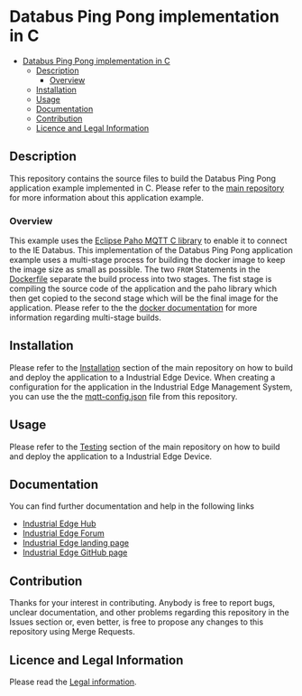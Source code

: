 # Databus Ping Pong implementation in C





- [Databus Ping Pong implementation in C](#databus-ping-pong-implementation-in-c)
  - [Description](#description)
    - [Overview](#overview)
  - [Installation](#installation)
  - [Usage](#usage)
  - [Documentation](#documentation)
  - [Contribution](#contribution)
  - [Licence and Legal Information](#licence-and-legal-information)

## Description
This repository contains the source files to build the Databus Ping Pong application example implemented in C. Please refer to the [main repository](https://github.com/industrial-edge/databus-ping-pong) for more information about this application example.

### Overview
This example uses the [Eclipse Paho MQTT C library](https://github.com/eclipse/paho.mqtt.c) to enable it to connect to the IE Databus. 
This implementation of the Databus Ping Pong application example uses a multi-stage process for building the docker image to keep the image size as small as possible. The two ``FROM`` Statements in the [Dockerfile](src/Dockerfile) separate the build process into two stages.
The fist stage is compiling the source code of the application and the paho library which then get copied to the second stage which will be the final image for the application. Please refer to the the [docker documentation](https://docs.docker.com/develop/develop-images/multistage-build/) for more information regarding multi-stage builds.



## Installation

Please refer to the [Installation](https://github.com/industrial-edge/pingpong-python/blob/main/docs/Installation.md) section of the main repository on how to build and deploy the application to a Industrial Edge Device.
When creating a configuration for the application in the Industrial Edge Management System, you can use the the [mqtt-config.json](cfg-data/mqtt-config.json) file from this repository.

## Usage

Please refer to the [Testing](https://github.com/industrial-edge/pingpong-python/blob/main/docs/Installation.md#testing-the-application-using-simatic-flow-creator) section of the main repository on how to build and deploy the application to a Industrial Edge Device.

## Documentation

  
You can find further documentation and help in the following links
  - [Industrial Edge Hub](https://iehub.eu1.edge.siemens.cloud/#/documentation)
  - [Industrial Edge Forum](https://www.siemens.com/industrial-edge-forum)
  - [Industrial Edge landing page](https://new.siemens.com/global/en/products/automation/topic-areas/industrial-edge/simatic-edge.html)
  - [Industrial Edge GitHub page](https://github.com/industrial-edge)
  
## Contribution

Thanks for your interest in contributing. Anybody is free to report bugs, unclear documentation, and other problems regarding this repository in the Issues section or, even better, is free to propose any changes to this repository using Merge Requests.

## Licence and Legal Information

Please read the [Legal information](LICENSE.md).

